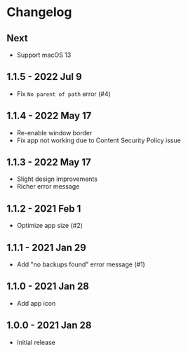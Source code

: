 # Changelog

## Next
- Support macOS 13

## 1.1.5 - 2022 Jul 9
- Fix `No parent of path` error (#4)

## 1.1.4 - 2022 May 17
- Re-enable window border
- Fix app not working due to Content Security Policy issue

## 1.1.3 - 2022 May 17
- Slight design improvements
- Richer error message

## 1.1.2 - 2021 Feb 1
- Optimize app size (#2)

## 1.1.1 - 2021 Jan 29
- Add "no backups found" error message (#1)

## 1.1.0 - 2021 Jan 28
- Add app icon

## 1.0.0 - 2021 Jan 28
- Initial release
